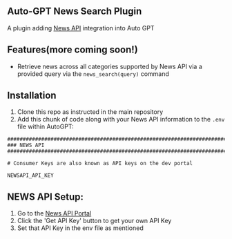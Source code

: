 ## Auto-GPT News Search Plugin

A plugin adding [News API](https://newsapi.org/docs) integration into Auto GPT

## Features(more coming soon!)

- Retrieve news across all categories supported by News API via a provided query via the `news_search(query)` command

## Installation

1. Clone this repo as instructed in the main repository
2. Add this chunk of code along with your News API information to the `.env` file within AutoGPT:

```
################################################################################
### NEWS API
################################################################################

# Consumer Keys are also known as API keys on the dev portal

NEWSAPI_API_KEY
```

## NEWS API Setup:

1. Go to the [News API Portal](https://newsapi.org/)
2. Click the 'Get API Key' button to get your own API Key
3. Set that API Key in the env file as mentioned
